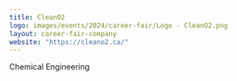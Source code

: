```yaml
---
title: CleanO2
logo: images/events/2024/career-fair/Logo - CleanO2.png
layout: career-fair-company
website: "https://cleano2.ca/"
---
```


Chemical Engineering
